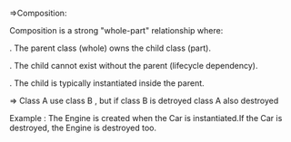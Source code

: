 =>Composition:

Composition is a strong "whole-part" relationship where:

. The parent class (whole) owns the child class (part).

. The child cannot exist without the parent (lifecycle dependency).

. The child is typically instantiated inside the parent.

=> Class A use class B , but if class B is detroyed class A also destroyed

Example : The Engine is created when the Car is instantiated.If the Car is destroyed, the Engine is destroyed too.
